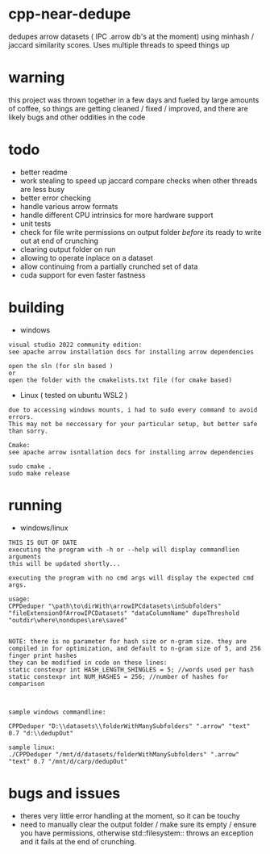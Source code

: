 # cpp-near-dedupe
dedupes arrow datasets ( IPC .arrow db's at the moment) using minhash / jaccard similarity scores. Uses multiple threads to speed things up

# warning
this project was thrown together in a few days and fueled by large amounts of coffee, so things are getting cleaned / fixed / improved, and there are likely bugs and other oddities in the code 

# todo
- better readme
- work stealing to speed up jaccard compare checks when other threads are less busy
- better error checking
- handle various arrow formats
- handle different CPU intrinsics for more hardware support
- unit tests
- check for file write permissions on output folder *before* its ready to write out at end of crunching
- clearing output folder on run
- allowing to operate inplace on a dataset
- allow continuing from a partially crunched set of data
- cuda support for even faster fastness

# building
- windows

```
visual studio 2022 community edition:
see apache arrow installation docs for installing arrow dependencies

open the sln (for sln based ) 
or 
open the folder with the cmakelists.txt file (for cmake based)
```

- Linux ( tested on ubuntu WSL2 )
```
due to accessing windows mounts, i had to sudo every command to avoid errors.
This may not be neccessary for your particular setup, but better safe than sorry.

Cmake:
see apache arrow isntallation docs for installing arrow dependencies

sudo cmake .
sudo make release
```

# running
- windows/linux

```
THIS IS OUT OF DATE
executing the program with -h or --help will display commandlien arguments
this will be updated shortly...

executing the program with no cmd args will display the expected cmd args.

usage: 
CPPDeduper "\path\to\dirWith\arrowIPCdatasets\inSubfolders" "fileExtensionOfArrowIPCDatasets" "dataColumnName" dupeThreshold "outdir\where\nondupes\are\saved"


NOTE: there is no parameter for hash size or n-gram size. they are compiled in for optimization, and default to n-gram size of 5, and 256 finger print hashes
they can be modified in code on these lines:
static constexpr int HASH_LENGTH_SHINGLES = 5; //words used per hash
static constexpr int NUM_HASHES = 256; //number of hashes for comparison



sample windows commandline:

CPPDeduper "D:\\datasets\\folderWithManySubfolders" ".arrow" "text" 0.7 "d:\\dedupOut"

sample linux:
./CPPDeduper "/mnt/d/datasets/folderWithManySubfolders" ".arrow" "text" 0.7 "/mnt/d/carp/dedupOut"

```


# bugs and issues
- theres very little error handling at the moment, so it can be touchy
- need to manually clear the output folder / make sure its empty / ensure you have permissions, otherwise std::filesystem:: throws an exception and it fails at the end of crunching.
